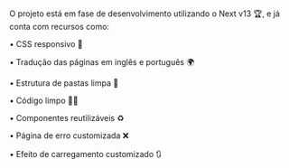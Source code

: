 O projeto está em fase de desenvolvimento utilizando o Next v13 🏆, e já conta com recursos como:

• CSS responsivo 💯

• Tradução das páginas em inglês e português 🌍

• Estrutura de pastas limpa 📂

• Código limpo 🧑‍💻

• Componentes reutilizáveis ♻️

• Página de erro customizada ❌

• Efeito de carregamento customizado 🔃



